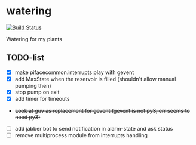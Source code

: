 # watering

[![Build Status](https://travis-ci.org/kampfschlaefer/watering.svg?branch=master)](https://travis-ci.org/kampfschlaefer/watering)

Watering for my plants

## TODO-list

- [x] make pifacecommon.interrupts play with gevent
- [x] add MaxState when the reservoir is filled (shouldn't allow manual pumping then)
- [x] stop pump on exit
- [x] add timer for timeouts
- ~~Look at guv as replacement for gevent (gevent is not py3, err seems to need py3)~~
- [ ] add jabber bot to send notification in alarm-state and ask status
- [ ] remove multiprocess module from interrupts handling

